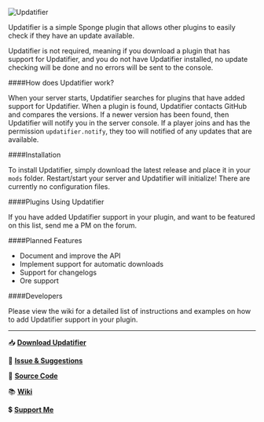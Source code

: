 ![Updatifier](https://forums-cdn.spongepowered.org/uploads/default/original/2X/e/e4f8fb3c6890b9e4cc51f3b3c690da9074e60967.png)

Updatifier is a simple Sponge plugin that allows other plugins to easily check if they have an update available.

Updatifier is not required, meaning if you download a plugin that has support for Updatifier, and you do not have Updatifier installed, no update checking will be done and no errors will be sent to the console.

####How does Updatifier work?

When your server starts, Updatifier searches for plugins that have added support for Updatifier. When a plugin is found, Updatifier contacts GitHub and compares the versions. If a newer version has been found, then Updatifier will notify you in the server console. If a player joins and has the permission `updatifier.notify`, they too will notified of any updates that are available.

####Installation

To install Updatifier, simply download the latest release and place it in your `mods` folder. Restart/start your server and Updatifier will initialize! There are currently no configuration files.

####Plugins Using Updatifier

If you have added Updatifier support in your plugin, and want to be featured on this list, send me a PM on the forum.

####Planned Features

- Document and improve the API
- Implement support for automatic downloads
- Support for changelogs
- Ore support

####Developers

Please view the wiki for a detailed list of instructions and examples on how to add Updatifier support in your plugin.

---

:inbox_tray: [**Download Updatifier**][1]

:memo: [**Issue & Suggestions**][2]

:wrench: [**Source Code**][3]

:books: [**Wiki**][4]

:heavy_dollar_sign: [**Support Me**][5]

[1]: https://github.com/Flibio/Updatifier/releases
[2]: https://github.com/Flibio/Updatifier/issues
[3]: https://github.com/Flibio/Updatifier
[4]: https://github.com/Flibio/Updatifier/wiki
[5]: http://flibio.weebly.com/support-me.html
